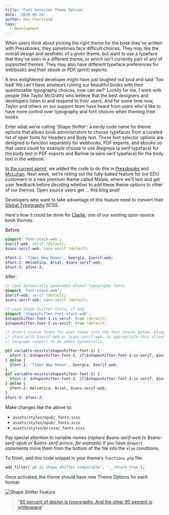 ```yaml
---
title: 'Font Selector Theme Option'
date: '2019-09-24'
author: Dac Chartrand
tags:
  - Development
---
```


When users think about picking the right theme for the book they've written with
Pressbooks, they sometimes face difficult choices. They may like the overall design and
aesthetic of a given theme, but want to use a typeface that they've seen in a different
theme, or which isn't currently part of any of supported themes. They may also have
different typeface preferences for webbooks and their ebook or PDF (print) exports.

A less enlightened developer might have just laughed out loud and said 'Too bad! We can't
have amateurs ruining our beautiful books with their questionable typography choices, now
can we?' Luckily for me, I work with people (like Taylor McGrath) who believe that the
best designers and developers listen to and respond to their users. And for some time now,
Taylor and others on our support team have heard from users who'd like to have more
control over typography and font choices when theming their books.

Enter what we're calling 'Shape Shifter': a nerdy code name for theme options that allows
book administrators to choose typefaces from a curated list of open fonts for Headers and
Body text. These font selector options are designed to function separately for webbooks,
PDF exports, and ebooks so that users could for example choose to use Alegreya (a serif
typeface) for the body text in PDF exports and Barlow (a sans serif typeface) for the body
text in the webook.

[In the current sprint](https://github.com/orgs/pressbooks/projects/43), we added the code
to do this in [Pressbooks](https://github.com/pressbooks/pressbooks/pull/1792) and
[McLuhan](https://github.com/pressbooks/pressbooks-book/pull/602). Next week, we're
rolling out the fully-baked feature for our EDU customers in a new premium theme called
Malala, where we'll test and get user feedback before deciding whether to add these theme
options to other of our themes. Open source users get ... this blog post!

Developers who want to take advantage of this feature need to convert their
[Global Typography](https://github.com/pressbooks/pressbooks/blob/dev/inc/class-globaltypography.php)
SCSS.

Here's how it could be done for
[Clarke](https://github.com/pressbooks/pressbooks-clarke/blob/8a87708bd9a8be712e3dcba39007eeac2f5cb8cb/assets/styles/web/_fonts.scss#L1),
one of our existing open-source book themes.

Before:

```scss
@import 'font-stack-web';
$serif-web: serif !default;
$sans-serif-web: sans-serif !default;

$font-1: 'Times New Roman', Georgia, $serif-web;
$font-2: Helvetica, Arial, $sans-serif-web;
$font-3: $font-2;
```

After:

```scss
// Load dynamically generated Global Typography fonts
@import 'font-stack-web';
$serif-web: serif !default;
$sans-serif-web: sans-serif !default;

// Load Shape Shifter fonts, if any.
@import 'shapeshifter-font-stack-web';
$shapeshifter-font-1-is-serif: true !default;
$shapeshifter-font-2-is-serif: true !default;

// Insert custom fonts for your theme into the font stacks below. Always end the
// stack with $serif-web or $sans-serif-web, as appropriate—this allows custom
// language support to be added dynamically.

@if variable-exists(shapeshifter-font-1) {
  $font-1: $shapeshifter-font-1, if($shapeshifter-font-1-is-serif, $serif-web, $sans-serif-web);
} @else {
  $font-1: 'Times New Roman', Georgia, $serif-web;
}
@if variable-exists(shapeshifter-font-2) {
  $font-2: $shapeshifter-font-2, if($shapeshifter-font-2-is-serif, $serif-web, $sans-serif-web);
} @else {
  $font-2: Helvetica, Arial, $sans-serif-web;
}
$font-3: $font-2;
```

Make changes like the above to:

- `assets/styles/epub/_fonts.scss`
- `assets/styles/epub/_fonts.scss`
- `assets/styles/prince/_fonts.scss`

Pay special attention to variable names _(replace $sans-serif-web to $sans-serif-epub or
$sans-serif-prince, for example)_ If you have `@import` statements move them from the
bottom of the file into the `else` conditions.

To finish, add this code snippet in your theme's `functions.php` file:

```php
add_filter('pb_is_shape_shifter_compatible', '__return_true');
```

Once activated, the theme should have new Theme Options for each format:

![Shape Shifter Feature](https://pressbooks.org/app/uploads/2019/09/Shape-Shifter-Feature.png)

> "[90 percent of design is typography. And the other 90 percent is whitespace](http://www.zeldman.com/2015/12/24/the-year-in-design/)"

```

```
